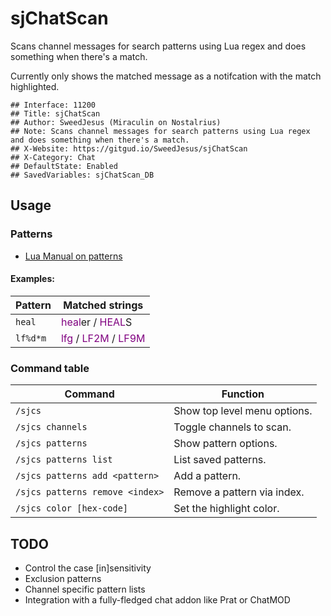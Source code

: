 # sjChatScan

Scans channel messages for search patterns using Lua regex and does something when there's a match.

Currently only shows the matched message as a notifcation with the match highlighted.

```
## Interface: 11200
## Title: sjChatScan
## Author: SweedJesus (Miraculin on Nostalrius)
## Note: Scans channel messages for search patterns using Lua regex and does something when there's a match. 
## X-Website: https://gitgud.io/SweedJesus/sjChatScan
## X-Category: Chat
## DefaultState: Enabled
## SavedVariables: sjChatScan_DB
```

## Usage

### Patterns
    
-   [Lua Manual on patterns](http://www.lua.org/manual/5.1/manual.html#5.4.1)

#### Examples:

Pattern | Matched strings
-- | --
`heal` | <font color=purple>heal</font>er / <font color=purple>HEAL</font>S
`lf%d*m` | <font color=purple>lfg</font> / <font color=purple>LF2M</font> / <font color=purple>LF9M</font>

### Command table

Command | Function
-- | --
`/sjcs` | Show top level menu options.
`/sjcs channels ` | Toggle channels to scan.
`/sjcs patterns` | Show pattern options.
`/sjcs patterns list` | List saved patterns.
`/sjcs patterns add <pattern>` | Add a pattern.
`/sjcs patterns remove <index>` | Remove a pattern via index.
`/sjcs color [hex-code]` | Set the highlight color.

## TODO

-   Control the case [in]sensitivity
-   Exclusion patterns
-   Channel specific pattern lists
-   Integration with a fully-fledged chat addon like Prat or ChatMOD
